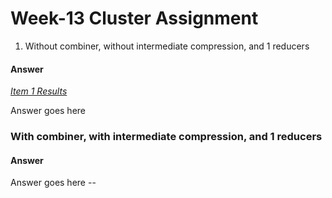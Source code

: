 # Week-13 Cluster Assignment

1)  Without combiner, without intermediate compression, and 1 reducers

#### Answer

[*Item 1 Results*](../images/bar-graph.png "bar graph")

Answer goes here

### With combiner, with intermediate compression, and 1 reducers

#### Answer

Answer goes here --